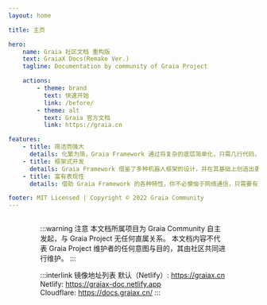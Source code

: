 ```yaml
---
layout: home

title: 主页

hero:
    name: Graia 社区文档 重构版
    text: GraiaX Docs(Remake Ver.)
    tagline: Documentation by community of Graia Project

    actions:
        - theme: brand
          text: 快速开始
          link: /before/
        - theme: alt
          text: Graia 官方文档
          link: https://graia.cn

features:
    - title: 简洁而强大
      details: 化繁为简，Graia Framework 通过将复杂的底层简单化，只需几行代码，便可创造无限可能。
    - title: 框架式开发
      details: Graia Framework 借鉴了多种机器人框架的设计，并在其基础上创造出更多独有设计，帮助开发者更快更好地创作。
    - title: 富有表现性
      details: 借助 Graia Framework 的各种特性，你不必懊恼于网络通信，只需要有无限的想法就能实现你想要的一切。

footer: MIT Licensed | Copyright © 2022 Graia Community
---
```


<div class="home"><div class="container">

:::warning 注意
本文档所属项目为 Graia Community 自主发起，与 Graia Project 无任何直属关系。
本文档内容不代表 Graia Project 维护者的任何意图与目的，其由社区共同进行维护。
:::

:::interlink 镜像地址列表
默认（Netlify）: <https://graiax.cn>  
Netlify: <https://graiax-doc.netlify.app>  
Cloudflare: <https://docs.graiax.cn/>
:::

</div></div>

<style lang="scss" scoped>
.home {
  display: flex;
  justify-content: center;
  padding: 0 24px;

  .container {
    width: 100%;
    max-width: 1152px;
  }

  .container > div {
    margin: 16px 0;
  }
}

@media (min-width: 640px) {
  .home {
    padding: 0 48px;
  }
}

@media (min-width: 960px) {
  .home {
    padding: 0 64px;
  }
}
</style>
